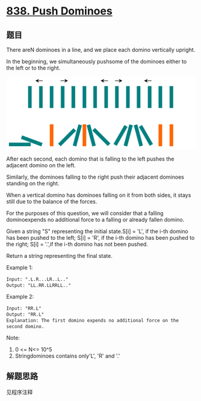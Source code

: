 # [838. Push Dominoes](https://leetcode.com/problems/push-dominoes/)

## 题目

There areN dominoes in a line, and we place each domino vertically upright.

In the beginning, we simultaneously pushsome of the dominoes either to the left or to the right.

![domino](domino.png)

After each second, each domino that is falling to the left pushes the adjacent domino on the left.

Similarly, the dominoes falling to the right push their adjacent dominoes standing on the right.

When a vertical domino has dominoes falling on it from both sides, it stays still due to the balance of the forces.

For the purposes of this question, we will consider that a falling dominoexpends no additional force to a falling or already fallen domino.

Given a string "S" representing the initial state.S[i] = 'L', if the i-th domino has been pushed to the left; S[i] = 'R', if the i-th domino has been pushed to the right; S[i] = '.',if the i-th domino has not been pushed.

Return a string representing the final state.

Example 1:

```text
Input: ".L.R...LR..L.."
Output: "LL.RR.LLRRLL.."
```

Example 2:

```text
Input: "RR.L"
Output: "RR.L"
Explanation: The first domino expends no additional force on the second domino.
```

Note:

1. 0 <= N<= 10^5
1. Stringdominoes contains only'L', 'R' and '.'

## 解题思路

见程序注释
